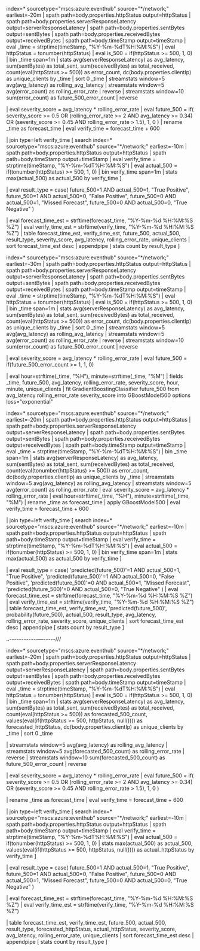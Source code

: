 index=* sourcetype="mscs:azure:eventhub" source="*/network;" earliest=-20m
| spath path=body.properties.httpStatus output=httpStatus
| spath path=body.properties.serverResponseLatency output=serverResponseLatency
| spath path=body.properties.sentBytes output=sentBytes
| spath path=body.properties.receivedBytes output=receivedBytes
| spath path=body.timeStamp output=timeStamp
| eval _time = strptime(timeStamp, "%Y-%m-%dT%H:%M:%S")
| eval httpStatus = tonumber(httpStatus)
| eval is_500 = if(httpStatus >= 500, 1, 0)
| bin _time span=1m
| stats 
    avg(serverResponseLatency) as avg_latency,
    sum(sentBytes) as total_sent,
    sum(receivedBytes) as total_received,
    count(eval(httpStatus >= 500)) as error_count,
    dc(body.properties.clientIp) as unique_clients
  by _time
| sort 0 _time
| streamstats window=5 avg(avg_latency) as rolling_avg_latency
| streamstats window=5 avg(error_count) as rolling_error_rate
| reverse
| streamstats window=10 sum(error_count) as future_500_error_count
| reverse

| eval severity_score = avg_latency * rolling_error_rate
| eval future_500 = if(
      severity_score >= 0.5 
      OR (rolling_error_rate >= 2 AND avg_latency >= 0.34)
      OR (severity_score >= 0.45 AND rolling_error_rate > 1.5),
      1, 0
)
| rename _time as forecast_time
| eval verify_time = forecast_time + 600

| join type=left verify_time 
    [ search index=* sourcetype="mscs:azure:eventhub" source="*/network;" earliest=-10m
    | spath path=body.properties.httpStatus output=httpStatus
    | spath path=body.timeStamp output=timeStamp
    | eval verify_time = strptime(timeStamp, "%Y-%m-%dT%H:%M:%S")
    | eval actual_500 = if(tonumber(httpStatus) >= 500, 1, 0)
    | bin verify_time span=1m
    | stats max(actual_500) as actual_500 by verify_time ]

| eval result_type = case(
    future_500=1 AND actual_500=1, "True Positive",
    future_500=1 AND actual_500=0, "False Positive",
    future_500=0 AND actual_500=1, "Missed Forecast",
    future_500=0 AND actual_500=0, "True Negative"
)

| eval forecast_time_est = strftime(forecast_time, "%Y-%m-%d %H:%M:%S %Z")
| eval verify_time_est = strftime(verify_time, "%Y-%m-%d %H:%M:%S %Z")
| table forecast_time_est, verify_time_est, future_500, actual_500, result_type, severity_score, avg_latency, rolling_error_rate, unique_clients
| sort forecast_time_est desc
| appendpipe [ stats count by result_type ]



index=* sourcetype="mscs:azure:eventhub" source="*/network;" earliest=-30m
| spath path=body.properties.httpStatus output=httpStatus
| spath path=body.properties.serverResponseLatency output=serverResponseLatency
| spath path=body.properties.sentBytes output=sentBytes
| spath path=body.properties.receivedBytes output=receivedBytes
| spath path=body.timeStamp output=timeStamp
| eval _time = strptime(timeStamp, "%Y-%m-%dT%H:%M:%S")
| eval httpStatus = tonumber(httpStatus)
| eval is_500 = if(httpStatus >= 500, 1, 0)
| bin _time span=1m
| stats 
    avg(serverResponseLatency) as avg_latency,
    sum(sentBytes) as total_sent,
    sum(receivedBytes) as total_received,
    count(eval(httpStatus >= 500)) as error_count,
    dc(body.properties.clientIp) as unique_clients
  by _time
| sort 0 _time
| streamstats window=5 avg(avg_latency) as rolling_avg_latency
| streamstats window=5 avg(error_count) as rolling_error_rate
| reverse
| streamstats window=10 sum(error_count) as future_500_error_count
| reverse

| eval severity_score = avg_latency * rolling_error_rate
| eval future_500 = if(future_500_error_count >= 1, 1, 0)

| eval hour=strftime(_time, "%H"), minute=strftime(_time, "%M")
| fields _time, future_500, avg_latency, rolling_error_rate, severity_score, hour, minute, unique_clients
| fit GradientBoostingClassifier future_500 from avg_latency rolling_error_rate severity_score into GBoostModel500 options loss="exponential"



index=* sourcetype="mscs:azure:eventhub" source="*/network;" earliest=-20m
| spath path=body.properties.httpStatus output=httpStatus
| spath path=body.properties.serverResponseLatency output=serverResponseLatency
| spath path=body.properties.sentBytes output=sentBytes
| spath path=body.properties.receivedBytes output=receivedBytes
| spath path=body.timeStamp output=timeStamp
| eval _time = strptime(timeStamp, "%Y-%m-%dT%H:%M:%S")
| bin _time span=1m
| stats 
    avg(serverResponseLatency) as avg_latency,
    sum(sentBytes) as total_sent,
    sum(receivedBytes) as total_received,
    count(eval(tonumber(httpStatus) >= 500)) as error_count,
    dc(body.properties.clientIp) as unique_clients
  by _time
| streamstats window=5 avg(avg_latency) as rolling_avg_latency
| streamstats window=5 avg(error_count) as rolling_error_rate
| eval severity_score = avg_latency * rolling_error_rate
| eval hour=strftime(_time, "%H"), minute=strftime(_time, "%M")
| rename _time as forecast_time
| apply GBoostModel500
| eval verify_time = forecast_time + 600

| join type=left verify_time 
    [ search index=* sourcetype="mscs:azure:eventhub" source="*/network;" earliest=-10m
    | spath path=body.properties.httpStatus output=httpStatus
    | spath path=body.timeStamp output=timeStamp
    | eval verify_time = strptime(timeStamp, "%Y-%m-%dT%H:%M:%S")
    | eval actual_500 = if(tonumber(httpStatus) >= 500, 1, 0)
    | bin verify_time span=1m
    | stats max(actual_500) as actual_500 by verify_time ]

| eval result_type = case(
    'predicted(future_500)'=1 AND actual_500=1, "True Positive",
    'predicted(future_500)'=1 AND actual_500=0, "False Positive",
    'predicted(future_500)'=0 AND actual_500=1, "Missed Forecast",
    'predicted(future_500)'=0 AND actual_500=0, "True Negative"
)
| eval forecast_time_est = strftime(forecast_time, "%Y-%m-%d %H:%M:%S %Z")
| eval verify_time_est = strftime(verify_time, "%Y-%m-%d %H:%M:%S %Z")
| table forecast_time_est, verify_time_est, 'predicted(future_500)', probability(future_500), actual_500, result_type, avg_latency, rolling_error_rate, severity_score, unique_clients
| sort forecast_time_est desc
| appendpipe [ stats count by result_type ]

..------------—-----///


index=* sourcetype="mscs:azure:eventhub" source="*/network;" earliest=-20m
| spath path=body.properties.httpStatus output=httpStatus
| spath path=body.properties.serverResponseLatency output=serverResponseLatency
| spath path=body.properties.sentBytes output=sentBytes
| spath path=body.properties.receivedBytes output=receivedBytes
| spath path=body.timeStamp output=timeStamp
| eval _time = strptime(timeStamp, "%Y-%m-%dT%H:%M:%S")
| eval httpStatus = tonumber(httpStatus)
| eval is_500 = if(httpStatus >= 500, 1, 0)
| bin _time span=1m
| stats 
    avg(serverResponseLatency) as avg_latency,
    sum(sentBytes) as total_sent,
    sum(receivedBytes) as total_received,
    count(eval(httpStatus >= 500)) as forecasted_500_count,
    values(eval(if(httpStatus >= 500, httpStatus, null()))) as forecasted_httpStatus,
    dc(body.properties.clientIp) as unique_clients
  by _time
| sort 0 _time

| streamstats window=5 avg(avg_latency) as rolling_avg_latency
| streamstats window=5 avg(forecasted_500_count) as rolling_error_rate
| reverse
| streamstats window=10 sum(forecasted_500_count) as future_500_error_count
| reverse

| eval severity_score = avg_latency * rolling_error_rate
| eval future_500 = if(
      severity_score >= 0.5 
      OR (rolling_error_rate >= 2 AND avg_latency >= 0.34)
      OR (severity_score >= 0.45 AND rolling_error_rate > 1.5),
      1, 0
)

| rename _time as forecast_time
| eval verify_time = forecast_time + 600

| join type=left verify_time 
    [
    search index=* sourcetype="mscs:azure:eventhub" source="*/network;" earliest=-10m
    | spath path=body.properties.httpStatus output=httpStatus
    | spath path=body.timeStamp output=timeStamp
    | eval verify_time = strptime(timeStamp, "%Y-%m-%dT%H:%M:%S")
    | eval actual_500 = if(tonumber(httpStatus) >= 500, 1, 0)
    | stats 
        max(actual_500) as actual_500, 
        values(eval(if(httpStatus >= 500, httpStatus, null()))) as actual_httpStatus 
      by verify_time
    ]

| eval result_type = case(
    future_500=1 AND actual_500=1, "True Positive",
    future_500=1 AND actual_500=0, "False Positive",
    future_500=0 AND actual_500=1, "Missed Forecast",
    future_500=0 AND actual_500=0, "True Negative"
)

| eval forecast_time_est = strftime(forecast_time, "%Y-%m-%d %H:%M:%S %Z")
| eval verify_time_est = strftime(verify_time, "%Y-%m-%d %H:%M:%S %Z")

| table forecast_time_est, verify_time_est, future_500, actual_500, result_type,
    forecasted_httpStatus, actual_httpStatus,
    severity_score, avg_latency, rolling_error_rate, unique_clients
| sort forecast_time_est desc
| appendpipe [ stats count by result_type ]

